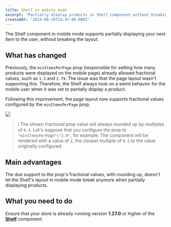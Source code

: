```yaml
---
title: Shelf in mobile mode
excerpt: "Partially display products in Shelf component without breaking the page layout."
createdAt: "2019-08-29T14:47:00.000Z"
---
```


The Shelf component in mobile mode supports partially displaying your next item to the user, without breaking the layout. 

## What has changed

Previously, the `minItemsPerPage` prop (responsible for setting how many products were displayed on the mobile page) already allowed fractional values, such as `1.5` and `2.79`. The issue was that the page layout wasn't supporting this. Therefore, the Shelf always took on a weird behavior for the mobile user when it was set to partially display a product. 

Following this improvement, the page layout now supports fractional values configured by the `minItemsPerPage` prop.

![](https://user-images.githubusercontent.com/52087100/63977586-983ddf00-ca8a-11e9-8b68-5d30e8d60c46.png)

> ℹ️ The shown fractional prop value will always rounded up by multiples of `0.5`. Let's suppose that you configure the prop to `"minItemsPerPage"="1.9"`, for example. The component will be rendered with a value of `2`, the closest multiple of `0.5` to the value originally configured. 

## Main advantages

The due support to the prop's fractional values, with rounding up, doesn't let the Shelf's layout in mobile mode break anymore when partially displaying products. 

## What you need to do

Ensure that your store is already running version **1.27.0** or higher of the [**Shelf**](https://github.com/vtex-apps/shelf) component. 
